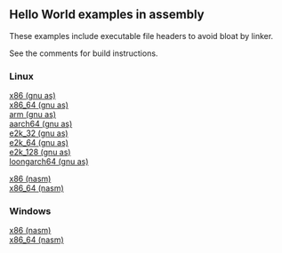 ## Hello World examples in assembly

These examples include executable file headers to avoid bloat by linker.

See the comments for build instructions.

### Linux

[x86 (gnu as)](linux_x86.s)  
[x86_64 (gnu as)](linux_x86_64.s)  
[arm (gnu as)](linux_arm.S)  
[aarch64 (gnu as)](linux_aarch64.S)  
[e2k_32 (gnu as)](linux_e2k_32.S)  
[e2k_64 (gnu as)](linux_e2k_64.S)  
[e2k_128 (gnu as)](linux_e2k_128.S)  
[loongarch64 (gnu as)](linux_loongarch64.S)  

[x86 (nasm)](linux_x86.asm)  
[x86_64 (nasm)](linux_x86_64.asm)  

### Windows

[x86 (nasm)](windows_x86.asm)  
[x86_64 (nasm)](windows_x86_64.asm)  

